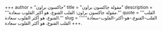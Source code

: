+++
author = "جاكسون براون"
title = "مقولة جاكسون براون"
description = '''مقولة جاكسون براون: القلب القنوع، هو أكثر القلوب سعادة.'''
quote = '''القلب القنوع، هو أكثر القلوب سعادة.'''
slug = '''القلب-القنوع،-هو-أكثر-القلوب-سعادة'''
+++
القلب القنوع، هو أكثر القلوب سعادة.
